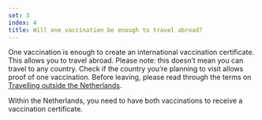 ```yaml
---
set: 3
index: 4
title: Will one vaccination be enough to travel abroad?
---
```

One vaccination is enough to create an international vaccination certificate. This allows you to travel abroad. Please note: this doesn’t mean you can travel to any country. Check if the country you’re planning to visit allows proof of one vaccination. Before leaving, please read through the terms on <a href="https://www.netherlandsworldwide.nl/travelling-outside-the-netherlands" rel="noopener noreferrer" target="_blank">Travelling outside the Netherlands</a>. 

Within the Netherlands, you need to have both vaccinations to receive a vaccination certificate.
